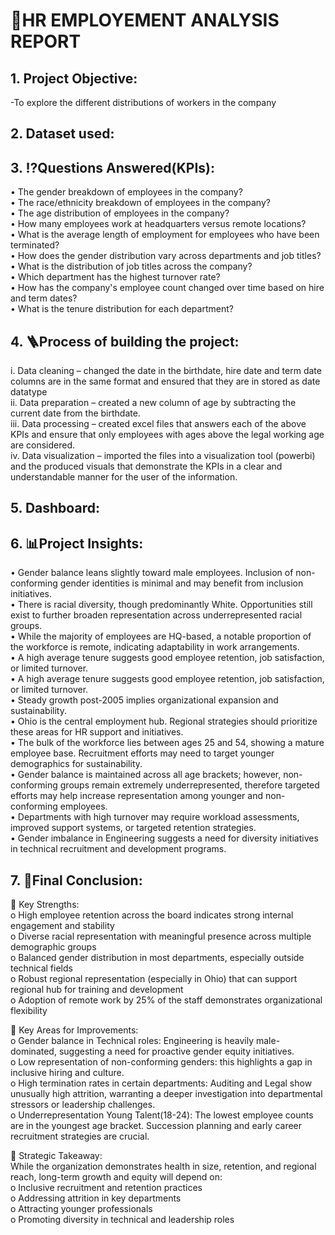 # 📄HR EMPLOYEMENT ANALYSIS REPORT

## 1.	Project Objective:
-To explore the different distributions of workers in the company

## 2.	Dataset used:

## 3.	⁉️Questions Answered(KPIs):
•	The gender breakdown of employees in the company?<br>
•	The race/ethnicity breakdown of employees in the company?<br>
•	The age distribution of employees in the company?<br>
•	How many employees work at headquarters versus remote locations?<br>
•	What is the average length of employment for employees who have been terminated?<br>
•	How does the gender distribution vary across departments and job titles?<br>
•	What is the distribution of job titles across the company?<br>
•	Which department has the highest turnover rate?<br>
•	How has the company's employee count changed over time based on hire and term dates?<br>
•	What is the tenure distribution for each department?<br>

## 4.	🪜Process of building the project:
i.	Data cleaning – changed the date in the birthdate, hire date and term date columns are in the same format and ensured that they are in stored as date datatype<br>
ii.	Data preparation – created a new column of age by subtracting the current date from the birthdate.<br>
iii.	Data processing – created excel files that answers each of the above KPIs and ensure that only employees with ages above the legal working age are considered.<br>
iv.	Data visualization – imported the files into a visualization tool (powerbi) and the produced visuals that demonstrate the KPIs in a clear and understandable manner for the user of the information.<br>

## 5.	Dashboard:
  
 

## 6.	📊Project Insights:
•	Gender balance leans slightly toward male employees. Inclusion of non-conforming gender identities is minimal and may benefit from inclusion initiatives.<br>
•	There is racial diversity, though predominantly White. Opportunities still exist to further broaden representation across underrepresented racial groups.<br>
•	While the majority of employees are HQ-based, a notable proportion of the workforce is remote, indicating adaptability in work arrangements.<br>
•	A high average tenure suggests good employee retention, job satisfaction, or limited turnover.<br>
•	A high average tenure suggests good employee retention, job satisfaction, or limited turnover.<br>
•	Steady growth post-2005 implies organizational expansion and sustainability.<br>
•	Ohio is the central employment hub. Regional strategies should prioritize these areas for HR support and initiatives.<br>
•	The bulk of the workforce lies between ages 25 and 54, showing a mature employee base. Recruitment efforts may need to target younger demographics for sustainability.<br>
•	Gender balance is maintained across all age brackets; however, non-conforming groups remain extremely underrepresented, therefore targeted efforts may help increase representation among younger and non-conforming employees.<br>
•	Departments with high turnover may require workload assessments, improved support systems, or targeted retention strategies.<br>
•	Gender imbalance in Engineering suggests a need for diversity initiatives in technical recruitment and development programs.<br>

## 7.	📄Final Conclusion:
	Key Strengths:<br>
o	High employee retention across the board indicates strong internal engagement and stability<br>
o	Diverse racial representation with meaningful presence across multiple demographic groups<br>
o	Balanced gender distribution in most departments, especially outside technical fields<br>
o	Robust regional representation (especially in Ohio) that can support regional hub for training and development<br>
o	Adoption of remote work by 25% of the staff demonstrates organizational flexibility<br>

	Key Areas for Improvements:<br>
o	Gender balance in Technical roles: Engineering is heavily male-dominated, suggesting a need for proactive gender equity initiatives.<br>
o	Low representation of non-conforming genders: this highlights a gap in inclusive hiring and culture.<br>
o	High termination rates in certain departments: Auditing and Legal show unusually high attrition, warranting a deeper investigation into departmental stressors or leadership challenges.<br>
o	Underrepresentation Young Talent(18-24): The lowest employee counts are in the youngest age bracket. Succession planning and early career recruitment strategies are crucial.<br>

	Strategic Takeaway:<br>
While the organization demonstrates health in size, retention, and regional reach, long-term growth and equity will depend on:<br>
o	Inclusive recruitment and retention practices<br>
o	Addressing attrition in key departments<br>
o	Attracting younger professionals<br>
o	Promoting diversity in technical and leadership roles<br>

